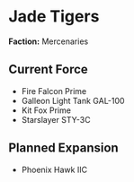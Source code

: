 # Jade Tigers
**Faction:** Mercenaries
## Current Force
- Fire Falcon Prime
- Galleon Light Tank GAL-100
- Kit Fox Prime
- Starslayer STY-3C
## Planned Expansion
- Phoenix Hawk IIC
